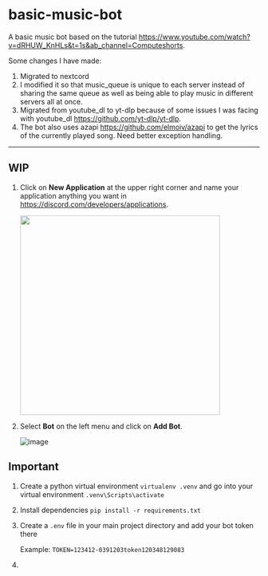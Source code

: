 # basic-music-bot

A basic music bot based on the tutorial https://www.youtube.com/watch?v=dRHUW_KnHLs&t=1s&ab_channel=Computeshorts. 

Some changes I have made:
1) Migrated to nextcord
2) I modified it so that music_queue is unique to each server instead of sharing the same queue as well as being able to play music in different servers all at once. 
3) Migrated from youtube_dl to yt-dlp because of some issues I was facing with youtube_dl https://github.com/yt-dlp/yt-dlp.
4) The bot also uses azapi https://github.com/elmoiv/azapi to get the lyrics of the currently played song. Need better exception handling.

---
## WIP
1) Click on **New Application** at the upper right corner and name your application anything you want in https://discord.com/developers/applications.


    <img src= "https://user-images.githubusercontent.com/80456535/219927014-96d7d8bc-6bac-418d-9962-0ba4e452bfe3.png" width="400" height="400">

2) Select **Bot** on the left menu and click on **Add Bot**.
    
    
    ![image](https://user-images.githubusercontent.com/80456535/219930044-8bec56ff-5a79-4151-b50e-63c0db3936f7.png)

## Important
1) Create a python virtual environment `virtualenv .venv` and go into your virtual environment `.venv\Scripts\activate`
2) Install dependencies `pip install -r requirements.txt`
3) Create a `.env` file in your main project directory and add your bot token there

    Example:
    `TOKEN=123412-0391203token120348129083`
4) 

